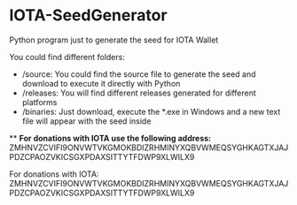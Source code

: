 # IOTA-SeedGenerator
Python program just to generate the seed for IOTA Wallet

You could find different folders:
- /source: You could find the source file to generate the seed and download to execute it directly with Python
- /releases: You will find different releases generated for different platforms
- /binaries: Just download, execute the *.exe in Windows and a new text file will appear with the seed inside

** <b>For donations with IOTA use the following address:</b> ZMHNVZCVIFI9ONVWTVKGMOKBDIZRHMINYXQBVWMEQSYGHKAGTXJAJPDZCPAOZVKICSGXPDAXSITTYTFDWP9XLWILX9


For donations with IOTA: ZMHNVZCVIFI9ONVWTVKGMOKBDIZRHMINYXQBVWMEQSYGHKAGTXJAJPDZCPAOZVKICSGXPDAXSITTYTFDWP9XLWILX9
